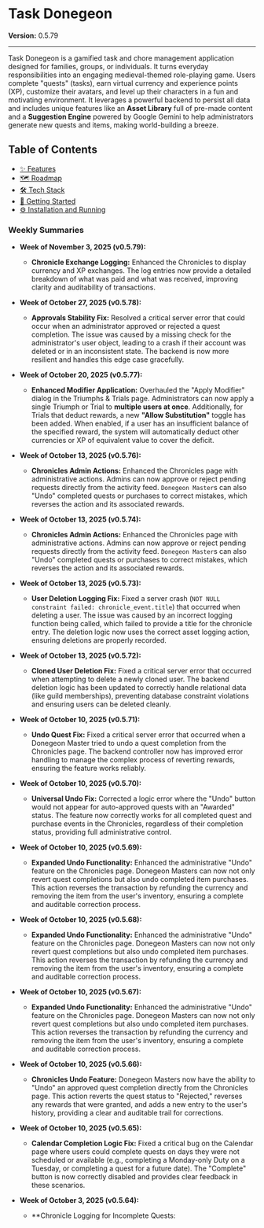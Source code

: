 # Task Donegeon

**Version:** 0.5.79

---

Task Donegeon is a gamified task and chore management application designed for families, groups, or individuals. It turns everyday responsibilities into an engaging medieval-themed role-playing game. Users complete "quests" (tasks), earn virtual currency and experience points (XP), customize their avatars, and level up their characters in a fun and motivating environment. It leverages a powerful backend to persist all data and includes unique features like an **Asset Library** full of pre-made content and a **Suggestion Engine** powered by Google Gemini to help administrators generate new quests and items, making world-building a breeze.

## Table of Contents
- [✨ Features](#-features)
- [🗺️ Roadmap](#️-roadmap)
- [🛠️ Tech Stack](#️-tech-stack)
- [🚀 Getting Started](#-getting-started)
- [⚙️ Installation and Running](#️-installation-and-running)

### Weekly Summaries

-   **Week of November 3, 2025 (v0.5.79):**
    -   **Chronicle Exchange Logging:** Enhanced the Chronicles to display currency and XP exchanges. The log entries now provide a detailed breakdown of what was paid and what was received, improving clarity and auditability of transactions.

-   **Week of October 27, 2025 (v0.5.78):**
    -   **Approvals Stability Fix:** Resolved a critical server error that could occur when an administrator approved or rejected a quest completion. The issue was caused by a missing check for the administrator's user object, leading to a crash if their account was deleted or in an inconsistent state. The backend is now more resilient and handles this edge case gracefully.

-   **Week of October 20, 2025 (v0.5.77):**
    -   **Enhanced Modifier Application:** Overhauled the "Apply Modifier" dialog in the Triumphs & Trials page. Administrators can now apply a single Triumph or Trial to **multiple users at once**. Additionally, for Trials that deduct rewards, a new **"Allow Substitution"** toggle has been added. When enabled, if a user has an insufficient balance of the specified reward, the system will automatically deduct other currencies or XP of equivalent value to cover the deficit.

-   **Week of October 13, 2025 (v0.5.76):**
    -   **Chronicles Admin Actions:** Enhanced the Chronicles page with administrative actions. Admins can now approve or reject pending requests directly from the activity feed. `Donegeon Master`s can also "Undo" completed quests or purchases to correct mistakes, which reverses the action and its associated rewards.

-   **Week of October 13, 2025 (v0.5.74):**
    -   **Chronicles Admin Actions:** Enhanced the Chronicles page with administrative actions. Admins can now approve or reject pending requests directly from the activity feed. `Donegeon Master`s can also "Undo" completed quests or purchases to correct mistakes, which reverses the action and its associated rewards.

-   **Week of October 13, 2025 (v0.5.73):**
    -   **User Deletion Logging Fix:** Fixed a server crash (`NOT NULL constraint failed: chronicle_event.title`) that occurred when deleting a user. The issue was caused by an incorrect logging function being called, which failed to provide a title for the chronicle entry. The deletion logic now uses the correct asset logging action, ensuring deletions are properly recorded.

-   **Week of October 13, 2025 (v0.5.72):**
    -   **Cloned User Deletion Fix:** Fixed a critical server error that occurred when attempting to delete a newly cloned user. The backend deletion logic has been updated to correctly handle relational data (like guild memberships), preventing database constraint violations and ensuring users can be deleted cleanly.

-   **Week of October 10, 2025 (v0.5.71):**
    -   **Undo Quest Fix:** Fixed a critical server error that occurred when a Donegeon Master tried to undo a quest completion from the Chronicles page. The backend controller now has improved error handling to manage the complex process of reverting rewards, ensuring the feature works reliably.

-   **Week of October 10, 2025 (v0.5.70):**
    -   **Universal Undo Fix:** Corrected a logic error where the "Undo" button would not appear for auto-approved quests with an "Awarded" status. The feature now correctly works for all completed quest and purchase events in the Chronicles, regardless of their completion status, providing full administrative control.

-   **Week of October 10, 2025 (v0.5.69):**
    -   **Expanded Undo Functionality:** Enhanced the administrative "Undo" feature on the Chronicles page. Donegeon Masters can now not only revert quest completions but also undo completed item purchases. This action reverses the transaction by refunding the currency and removing the item from the user's inventory, ensuring a complete and auditable correction process.

-   **Week of October 10, 2025 (v0.5.68):**
    -   **Expanded Undo Functionality:** Enhanced the administrative "Undo" feature on the Chronicles page. Donegeon Masters can now not only revert quest completions but also undo completed item purchases. This action reverses the transaction by refunding the currency and removing the item from the user's inventory, ensuring a complete and auditable correction process.

-   **Week of October 10, 2025 (v0.5.67):**
    -   **Expanded Undo Functionality:** Enhanced the administrative "Undo" feature on the Chronicles page. Donegeon Masters can now not only revert quest completions but also undo completed item purchases. This action reverses the transaction by refunding the currency and removing the item from the user's inventory, ensuring a complete and auditable correction process.

-   **Week of October 10, 2025 (v0.5.66):**
    -   **Chronicles Undo Feature:** Donegeon Masters now have the ability to "Undo" an approved quest completion directly from the Chronicles page. This action reverts the quest status to "Rejected," reverses any rewards that were granted, and adds a new entry to the user's history, providing a clear and auditable trail for corrections.

-   **Week of October 10, 2025 (v0.5.65):**
    -   **Calendar Completion Logic Fix:** Fixed a critical bug on the Calendar page where users could complete quests on days they were not scheduled or available (e.g., completing a Monday-only Duty on a Tuesday, or completing a quest for a future date). The "Complete" button is now correctly disabled and provides clear feedback in these scenarios.

-   **Week of October 3, 2025 (v0.5.64):**
    -   **Chronicle Logging for Incomplete Quests: